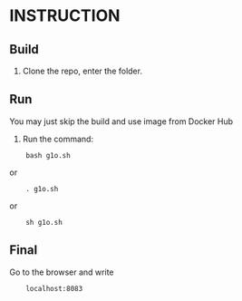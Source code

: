 # INSTRUCTION
Build
-----

  1. Clone the repo, enter the folder.

Run
---

You may just skip the build and use image from Docker Hub

  1. Run the command:
```
    bash g1o.sh
```
   or
```
    . g1o.sh
```
   or
```
    sh g1o.sh
```
Final
-----
Go to the browser and write 
```
    localhost:8083
```
